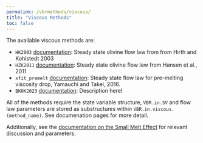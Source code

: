 ```yaml
---
permalink: /vbrmethods/viscous/
title: "Viscous Methods"
toc: false
---
```


The available viscous methods are:
* `HK2003` [documentation](/vbr/vbrmethods/visc/hk2003/): Steady state olivine flow law from from Hirth and Kohlstedt 2003
* `HZK2011` [documentation](/vbr/vbrmethods/visc/hzk2011/): Steady state olivine flow law from Hansen et al., 2011
* `xfit_premelt` [documentation](/vbr/vbrmethods/visc/xfitpremelt/): Steady state flow law for pre-melting viscosity drop, Yamauchi and Takei, 2016.
* `BKHK2023` [documentation](/vbr/vbrmethods/visc/bkhk2023/): Description here!

All of the methods require the state variable structure, `VBR.in.SV` and flow law parameters are stored as substructures within `VBR.in.viscous.(method_name)`. See documenation pages for more detail.

Additionally, see the [documentation on the Small Melt Effect](/vbr/vbrmethods/visc/smallmelt/) for relevant discussion and parameters.
